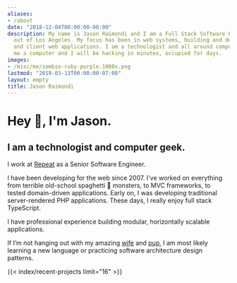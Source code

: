 ```yaml
---
aliases:
- /about
date: "2018-12-04T00:00:00-08:00"
description: My name is Jason Raimondi and I am a Full Stack Software Engineer based
  out of Los Angeles. My focus has been in web systems, building and deploying server
  and client web applications. I am a technologist and all around computer geek; give
  me a computer and I will be hacking in minutes, occupied for days.
images: 
- /misc/me/zombie-ruby-purple.1000x.png
lastmod: "2019-03-13T00:00:00-07:00"
layout: empty
title: Jason Raimondi
---
```


<div class="home">

# Hey :wave:, I'm Jason.

## I am a <span id="adjective1">technologist</span> and <span id="adjective2">computer geek</span>.

I work at [Repeat](//getrepeat.io) as a Senior Software Engineer.

I have been developing for the web since 2007. I've worked on everything from terrible old-school spaghetti :spaghetti: monsters, to MVC frameworks, to tested domain-driven applications. Early on, I was developing traditional server-rendered PHP applications. These days, I really enjoy full stack TypeScript.

I have professional experience building modular, horizontally scalable applications.

If I’m not hanging out with my amazing [wife](//kimcalderone.com) and [pup](https://jasonraimondi.com/images/zombie-avatar_hu9363f3c1e4663e069451d44174bd9478_83191_0x1000_resize_q75_h2_box_3.webp), I am most likely <span id="doing1">learning a new language</span> or <span id="doing2">practicing software architecture design patterns</span>.

{{< index/recent-projects limit="16" >}}

</div>

<style>
#adjective1-disable,
#adjective2-disable {
  background-image: linear-gradient(#ffffff 50%, var(--color-white) 50%);
  background-repeat: repeat-x;

  background-position: 0 1.5rem;
  background-size: 2px 2px;
}
</style>
